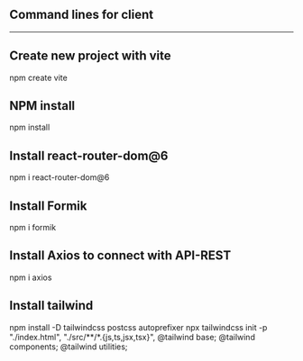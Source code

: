 ## Command lines for client 
----------------------------------

## Create new project with vite
npm create vite

## NPM install
npm install

## Install react-router-dom@6

npm i react-router-dom@6

## Install Formik
npm i formik

## Install Axios to connect with API-REST
npm i axios

## Install tailwind
npm install -D tailwindcss postcss autoprefixer
npx tailwindcss init -p
"./index.html",
    "./src/**/*.{js,ts,jsx,tsx}",
@tailwind base;
@tailwind components;
@tailwind utilities;